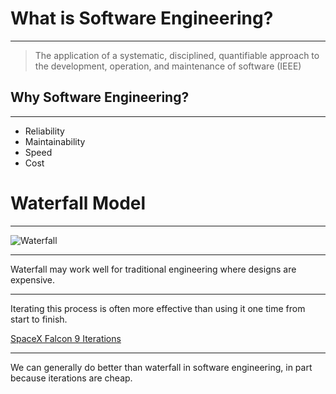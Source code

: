What is Software Engineering?
=============================

---

> The application of a systematic, disciplined, quantifiable approach to the development, operation, and maintenance of software (IEEE)

Why Software Engineering?
-------------------------

---

- Reliability
- Maintainability
- Speed
- Cost

Waterfall Model
===============

---

![Waterfall](https://upload.wikimedia.org/wikipedia/commons/thumb/e/e2/Waterfall_model.svg/640px-Waterfall_model.svg.png)

---

Waterfall may work well for traditional engineering where designs are expensive.

---

Iterating this process is often more effective than using it one time from start to finish.

[SpaceX Falcon 9 Iterations](https://www.youtube.com/watch?v=bvim4rsNHkQ)

---

We can generally do better than waterfall in software engineering, in part because iterations are cheap.
